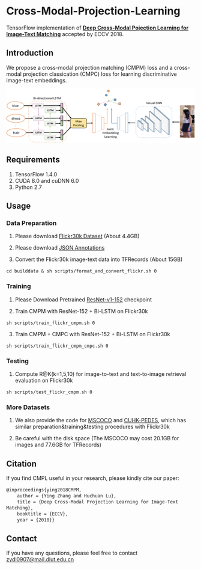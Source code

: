 # Cross-Modal-Projection-Learning

TensorFlow implementation of **[Deep Cross-Modal Pojection Learning for Image-Text Matching](https://drive.google.com/file/d/1Xp285WFwTZIE6nVu5Hi54ar4fodKsmjy/view)** accepted by ECCV 2018.

## Introduction
We propose a cross-modal projection matching (CMPM) loss and a cross-modal projection classication (CMPC) loss for learning discriminative image-text embeddings. 

![CMPL](CMPL.png "Cross-Modal Projection Learning")

## Requirements

1. TensorFlow 1.4.0
2. CUDA 8.0 and cuDNN 6.0
3. Python 2.7

## Usage

### Data Preparation
1. Please download [Flickr30k Dataset](http://web.engr.illinois.edu/~bplumme2/Flickr30kEntities/) (About 4.4GB)

2. Please download [JSON Annotations](https://cs.stanford.edu/people/karpathy/deepimagesent/)

3. Convert the Flickr30k image-text data into TFRecords (About 15GB)
```
cd builddata & sh scripts/format_and_convert_flickr.sh 0
```

### Training
1. Please Download Pretrained [ResNet-v1-152](https://github.com/tensorflow/models/tree/master/research/slim) checkpoint

2. Train CMPM with ResNet-152 + Bi-LSTM on Flickr30k
```
sh scripts/train_flickr_cmpm.sh 0
```

3. Train CMPM + CMPC with ResNet-152 + Bi-LSTM on Flickr30k
```
sh scripts/train_flickr_cmpm_cmpc.sh 0
```

### Testing
1. Compute R@K(k=1,5,10) for image-to-text and text-to-image retrieval evaluation on Flickr30k
```
sh scripts/test_flickr_cmpm.sh 0
```

### More Datasets
1. We also provide the code for [MSCOCO](http://cocodataset.org/#download) and [CUHK-PEDES](https://github.com/ShuangLI59/Person-Search-with-Natural-Language-Description), which has similar preparation&training&testing procedures with Flickr30k

2. Be careful with the disk space (The MSCOCO may cost 20.1GB for images and 77.6GB for TFRecords)


## Citation
If you find CMPL useful in your research, please kindly cite our paper:

```
@inproceedings{ying2018CMPM,
    author = {Ying Zhang and Huchuan Lu},
    title = {Deep Cross-Modal Projection Learning for Image-Text Matching},
    booktitle = {ECCV},
    year = {2018}}
```
## Contact
If you have any questions, please feel free to contact zydl0907@mail.dlut.edu.cn